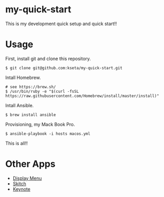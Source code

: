 # my-quick-start

This is my development quick setup and quick start!!

# Usage

First, install git and clone this repository.


```
$ git clone git@github.com:kseta/my-quick-start.git
```

Intall Homebrew.

```
# see https://brew.sh/
$ /usr/bin/ruby -e "$(curl -fsSL https://raw.githubusercontent.com/Homebrew/install/master/install)"
```

Intall Ansible.

```
$ brew install ansible
```

Provisioning, my Mack Book Pro.

```console
$ ansible-playbook -i hosts macos.yml
```

This is all!!

# Other Apps

- [Display Menu](https://itunes.apple.com/jp/app/display-menu/id549083868?mt=12)
- [Skitch](https://itunes.apple.com/us/app/skitch-snap-mark-up-send/id490505997?mt=8)
- [Keynote](https://www.apple.com/jp/keynote/)
